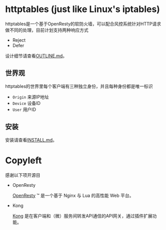# httptables (just like Linux's iptables)
httptables是一个基于OpenResty的软防火墙，可以配合风控系统针对HTTP请求做不同的处理，目前计划支持两种响应方式

* Reject
* Defer


设计细节请查看[OUTLINE.md](doc/OUTLINE.md)。

## 世界观
httptables的世界里每个客户端有三种独立身份，并且每种身份都是唯一标识

* `Origin` 来源IP地址
* `Device` 设备ID
* `User`   用户ID

## 安装
安装请查看[INSTALL.md](doc/INSTALL.md)。

# Copyleft
感谢以下项开源目

* OpenResty

  [OpenResty](https://openresty.org/en/) ™ 是一个基于 Nginx 与 Lua 的高性能 Web 平台。

* Kong

  [Kong](http://www.getkong.org/) 是在客户端和（微）服务间转发API通信的API网关，通过插件扩展功能。

